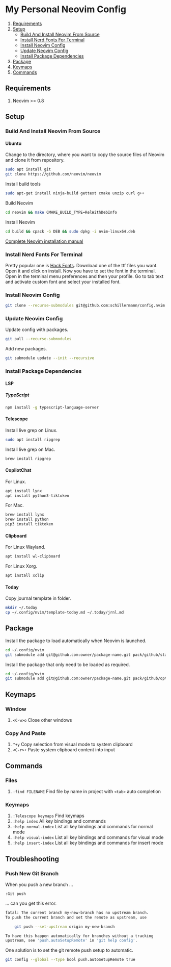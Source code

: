 # My Personal Neovim Config

1. [Requirements](#requirements)
2. [Setup](#setup)
   - [Build And Install Neovim From Source](#build-and-install-neovim-from-source)
   - [Install Nerd Fonts For Terminal](#install-nerd-fonts-for-terminal)
   - [Install Neovim Config](#install-neovim-config)
   - [Update Neovim Config](#update-neovim-config)
   - [Install Package Dependencies](#install-package-dependencies)
3. [Package](#package)
4. [Keymaps](#keymaps)
5. [Commands](#commands)

## Requirements

1. Neovim >= 0.8

## Setup

### Build And Install Neovim From Source

#### Ubuntu

Change to the directory, where you want to copy the source files of Neovim and clone it from repository.

```sh
sudo apt install git
git clone https://github.com/neovim/neovim
```

Install build tools

```sh
sudo apt-get install ninja-build gettext cmake unzip curl g++
```

Build Neovim

```sh
cd neovim && make CMAKE_BUILD_TYPE=RelWithDebInfo
```

Install Neovim

```sh
cd build && cpack -G DEB && sudo dpkg -i nvim-linux64.deb
```

[Complete Neovim installation manual](https://github.com/neovim/neovim/wiki/Building-Neovim)

### Install Nerd Fonts For Terminal

Pretty popular one is [Hack Fonts](https://github.com/ryanoasis/nerd-fonts/tree/master/patched-fonts/Hack).
Download one of the ttf files you want.
Open it and click on install.
Now you have to set the font in the terminal.
Open in the terminal menu preferences and then your profile.
Go to tab text and activate custom font and select your installed font.

### Install Neovim Config

```sh
git clone --recurse-submodules git@github.com:schillermann/config.nvim ~/.config/nvim
```

### Update Neovim Config

Update config with packages.

```sh
git pull --recurse-submodules
```

Add new packages.

```sh
git submodule update --init --recursive
```

### Install Package Dependencies

#### LSP

##### TypeScript

```sh
npm install -g typescript-language-server
```

#### Telescope

Install live grep on Linux.

```sh
sudo apt install ripgrep
```

Install live grep on Mac.

```sh
brew install ripgrep
```

#### CopilotChat

For Linux.

```sh
apt install lynx
apt install python3-tiktoken
```

For Mac.

```sh
brew install lynx
brew install python
pip3 install tiktoken
```

#### Clipboard

For Linux Wayland.

```sh
apt install wl-clipboard
```

For Linux Xorg.

```sh
apt install xclip
```

#### Today

Copy journal template in folder.

```sh
mkdir ~/.today
cp ~/.config/nvim/template-today.md ~/.today/jrnl.md
```

## Package

Install the package to load automatically when Neovim is launched.

```sh
cd ~/.config/nvim
git submodule add git@github.com:owner/package-name.git pack/github/start/package-name
```

Install the package that only need to be loaded as required.

```sh
cd ~/.config/nvim
git submodule add git@github.com:owner/package-name.git pack/github/opt/package-name
```

## Keymaps

### Window

1. `<C-w>o` Close other windows

### Copy And Paste

1. `"+y` Copy selection from visual mode to system clipboard
2. `<C-r>+` Paste system clipboard content into input

## Commands

### Files

1. `:find FILENAME` Find file by name in project with `<tab>` auto completion

### Keymaps

1. `:Telescope keymaps` Find keymaps
2. `:help index` All key bindings and commands
3. `:help normal-index` List all key bindings and commands for normal mode
4. `:help visual-index` List all key bindings and commands for visual mode
5. `:help insert-index` List all key bindings and commands for insert mode

## Troubleshooting

### Push New Git Branch

When you push a new branch ...

```vim
:Git push
```

... can you get this error.

```sh
fatal: The current branch my-new-branch has no upstream branch.
To push the current branch and set the remote as upstream, use

    git push --set-upstream origin my-new-branch

To have this happen automatically for branches without a tracking
upstream, see 'push.autoSetupRemote' in 'git help config'.
```

One solution is to set the git remote push setup to automatic.

```sh
git config --global --type bool push.autoSetupRemote true
```
